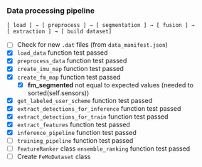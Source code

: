 ### Data processing pipeline

```
[ load ] → [ preprocess ] → [ segmentation ] → [ fusion ] → 
[ extraction ] → [ build dataset]
```


- [ ] Check for new `.dat` files (from `data_manifest.json`)
- [x] `load_data` function test passed
- [x] `preprocess_data` function test passed
- [x] `create_imu_map` function test passed
- [x] `create_fm_map` function test passed
  - [x] **fm_segmented** not equal to expected values (needed to sorted(self.sensors)) 
- [x] `get_labeled_user_scheme` function test passed
- [x] `extract_detections_for_inference` function test passed
- [x] `extract_detections_for_train` function test passed
- [x] `extract_features` function test passed
- [x] `inference_pipeline` function test passed
- [ ] `training_pipeline` function test passed
- [ ] `FeatureRanker` class `ensemble_ranking` function test passed
- [ ] Create `FeMoDataset` class